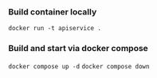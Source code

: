 ### Build container locally

`docker run -t apiservice .`


### Build and start via docker compose

`docker compose up -d`
`docker compose down`